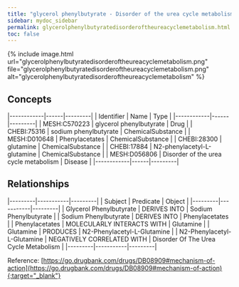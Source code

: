 ```yaml
---
title: "glycerol phenylbutyrate - Disorder of the urea cycle metabolism"
sidebar: mydoc_sidebar
permalink: glycerolphenylbutyratedisorderoftheureacyclemetabolism.html
toc: false 
---
```


{% include image.html url="glycerolphenylbutyratedisorderoftheureacyclemetabolism.png" file="glycerolphenylbutyratedisorderoftheureacyclemetabolism.png" alt="glycerolphenylbutyratedisorderoftheureacyclemetabolism" %}

## Concepts

|------------|------|---------|
| Identifier | Name | Type    |
|------------|------|---------|
| MESH:C570223 | glycerol phenylbutyrate | Drug |
| CHEBI:75316 | sodium phenylbutyrate | ChemicalSubstance |
| MESH:D010648 | Phenylacetates | ChemicalSubstance |
| CHEBI:28300 | glutamine | ChemicalSubstance |
| CHEBI:17884 | N2-phenylacetyl-L-glutamine | ChemicalSubstance |
| MESH:D056806 | Disorder of the urea cycle metabolism | Disease |
|------------|------|---------|

## Relationships

|---------|-----------|---------|
| Subject | Predicate | Object  |
|---------|-----------|---------|
| Glycerol Phenylbutyrate | DERIVES INTO | Sodium Phenylbutyrate |
| Sodium Phenylbutyrate | DERIVES INTO | Phenylacetates |
| Phenylacetates | MOLECULARLY INTERACTS WITH | Glutamine |
| Glutamine | PRODUCES | N2-Phenylacetyl-L-Glutamine |
| N2-Phenylacetyl-L-Glutamine | NEGATIVELY CORRELATED WITH | Disorder Of The Urea Cycle Metabolism |
|---------|-----------|---------|

Reference: [https://go.drugbank.com/drugs/DB08909#mechanism-of-action](https://go.drugbank.com/drugs/DB08909#mechanism-of-action){:target="_blank"}